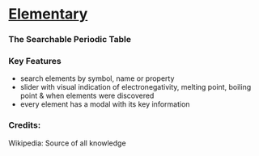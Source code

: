 # [Elementary](https://antonhuggard.github.io/elementary/)
### The Searchable Periodic Table


### Key Features

- search elements by symbol, name or property
- slider with visual indication of electronegativity, melting point, boiling point & when elements were discovered
- every element has a modal with its key information


### Credits:


Wikipedia: Source of all knowledge

